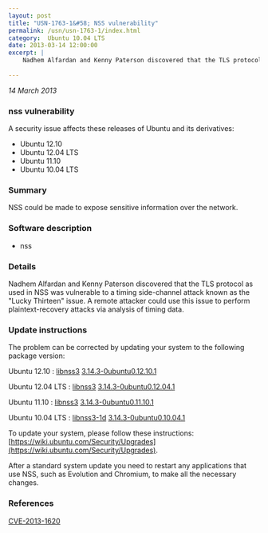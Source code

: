 ```yaml
---
layout: post
title: "USN-1763-1&#58; NSS vulnerability"
permalink: /usn/usn-1763-1/index.html
category:  Ubuntu 10.04 LTS
date: 2013-03-14 12:00:00
excerpt: |
    Nadhem Alfardan and Kenny Paterson discovered that the TLS protocol as used in NSS was vulnerable to a timing side-channel attack known as the &quot;Lucky Thirteen&quot; issue. A remote attacker could use this issue to perform plaintext-recovery attacks via analysis of timing data. 
    
--- 
```

 
 

*14 March 2013*

### nss vulnerability

A security issue affects these releases of Ubuntu and its derivatives:

* Ubuntu 12.10
* Ubuntu 12.04 LTS
* Ubuntu 11.10
* Ubuntu 10.04 LTS

### Summary

NSS could be made to expose sensitive information over the network. 

### Software description

* nss 

### Details

Nadhem Alfardan and Kenny Paterson discovered that the TLS protocol as used in NSS was vulnerable to a timing side-channel attack known as the &quot;Lucky Thirteen&quot; issue. A remote attacker could use this issue to perform plaintext-recovery attacks via analysis of timing data. 

### Update instructions

The problem can be corrected by updating your system to the following package version:

Ubuntu 12.10
 : [libnss3](https://launchpad.net/ubuntu/+source/nss) <span> [3.14.3-0ubuntu0.12.10.1](https://launchpad.net/ubuntu/+source/nss/3.14.3-0ubuntu0.12.10.1) </span> 

Ubuntu 12.04 LTS
 : [libnss3](https://launchpad.net/ubuntu/+source/nss) <span> [3.14.3-0ubuntu0.12.04.1](https://launchpad.net/ubuntu/+source/nss/3.14.3-0ubuntu0.12.04.1) </span> 

Ubuntu 11.10
 : [libnss3](https://launchpad.net/ubuntu/+source/nss) <span> [3.14.3-0ubuntu0.11.10.1](https://launchpad.net/ubuntu/+source/nss/3.14.3-0ubuntu0.11.10.1) </span> 

Ubuntu 10.04 LTS
 : [libnss3-1d](https://launchpad.net/ubuntu/+source/nss) <span> [3.14.3-0ubuntu0.10.04.1](https://launchpad.net/ubuntu/+source/nss/3.14.3-0ubuntu0.10.04.1) </span> 

To update your system, please follow these instructions: [https://wiki.ubuntu.com/Security/Upgrades](https://wiki.ubuntu.com/Security/Upgrades).

After a standard system update you need to restart any applications that use NSS, such as Evolution and Chromium, to make all the necessary changes. 

### References

 
 [CVE-2013-1620](http://people.ubuntu.com/~ubuntu-security/cve/CVE-2013-1620)
 

